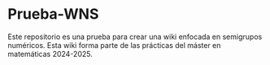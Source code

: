 # Prueba-WNS

Este repositorio es una prueba para crear una wiki enfocada en semigrupos numéricos. Esta wiki forma parte de las prácticas del máster en matemáticas 2024-2025.
